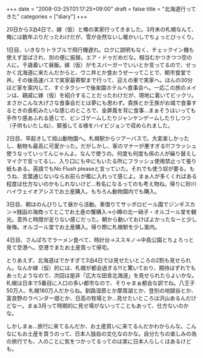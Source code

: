 +++
date = "2008-03-25T01:17:25+09:00"
draft = false
title = "北海道行ってきた"
categories = ["diary"]
+++

20日から3泊4日で、嫁（仮）と俺の実家行ってきました。3月末の札幌なんて、俺には数年ぶりだったわけだが、雪が全然ないし暖かいしでちょっとびっくり。

1日目、いきなりトラブルで飛行機遅れ。ロクに説明もなく、チェックイン機も使えず並ばされ、別の便に振替。エア・ドゥだめだな。相当むかつきつつ空の人に。千歳着いて昼飯。嫁（仮）がモスバーガーでいいとか言ってるので、せっかく北海道に来たんだからと、ウニ丼とか食おうぜーってことで、朝市食堂で丼。その後高速バスで実家最寄駅まで行って、迎えの車で実家へ。ほんの30分ほど家を案内して、すぐタクシーで後楽園ホテルへ食事会へ。一応この旅のメインは、親戚に嫁（仮）を紹介することだったわけだが、現地に着いてビックリ。まさかこんな大げさな食事会だとは夢にも思わず。貴族とか王族がお城で食事するときの長机みたいな感じのところで、金屏風を背に食事…まぁそうはいっても手作り感あふれる感じで、ビンゴゲームしたりジャンケンゲームしたりしつつ（子供もいたしね）、緊張してる様をハイビジョンで収められました。

2日目、早起きして旭山動物園へ。札幌駅からツアーバスで。大変楽しかったし、動物も最高に可愛かった。だがしかし、客のマナーが悪すぎる!!!フラッシュ使うなっていってんじゃんよ。なんで使うの。何度も何度も係の人が繰り替えしマイクで言ってるし、入り口にも中にもいたる所にフラッシュ使用禁止って張り紙もある。英語でもNo Flush pleaseと言っていた。それでも使う奴が要る。もうね、言葉通じないならお前らが檻に入れって感じよ。まぁ人が多くくればある程度は仕方ないのかもしれないけど…有名になるってのも考え物ね。帰りに砂川ハイウェイオアシスでお土産購入。もちろん動物園内でも購入。

3日目、朝はのんびりして昼から活動。車借りてサッポロビール園でジンギスカン→銭函の海商ってとこでお土産の蟹購入→小樽の北一硝子・オルゴール堂を観光。意外と時間が足りない感じだった。朝から動いておけばよかったなーと少し後悔。オルゴール堂でお土産購入。帰り際に札幌駅を少し案内。

4日目、さんぱちでラーメン食べて、時計台→ススキノ→中島公園とちょろっと見て空港へ。空港でまたお土産買って帰宅。

とりあえず、北海道はでかすぎて3泊4日では見せたいところの2割も見せられん。なんか嫁（仮）的には、札幌が都会過ぎる!!!と驚いており、期待はずれでもあったようなので、次回は是非「広大な田舎北海道」を見せられたらよいかな。札幌は日本で5番目に人口の多い都市なので、そりゃまぁ都会な訳でね。八王子50万人、札幌180万人だからね。釧路湿原とか摩周湖とか、登別の地獄谷とか、富良野のラベンダー畑とか、日高の牧場とか…見せたいところは沢山あるんだけどなー。まぁ3月って時期的に見せ場がないってこともあって、仕方ないのかな。

しかしまぁ…旅行に来てるんだか、お土産買いに来てるんだかわからんな。こんなにもお土産を買うのって、日本人独自の文化なのかな。自分たちの楽しみの為の旅行でも、人のことに気をつかってるってのは実に日本人らしくはあるけども。
